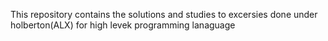 This repository contains the solutions and studies to excersies done under holberton(ALX) for high levek programming lanaguage

